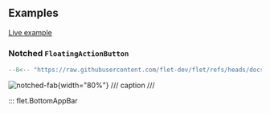 ## Examples

[Live example](https://flet-controls-gallery.fly.dev/navigation/bottomappbar)

### Notched `FloatingActionButton`

```python
--8<-- "https://raw.githubusercontent.com/flet-dev/flet/refs/heads/docs/fix-links/sdk/python/examples/controls/bottom-app-bar/notched-fab.py"
```

![notched-fab](https://raw.githubusercontent.com/flet-dev/flet/docs/fix-links/sdk/python/examples/controls/bottom-app-bar/media/notched-fab.png){width="80%"}
/// caption
///

::: flet.BottomAppBar
